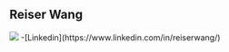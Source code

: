## Reiser Wang
<img src="https://avatars2.githubusercontent.com/u/19819980?s=460&v=4"/>
-[Linkedin](https://www.linkedin.com/in/reiserwang/)
